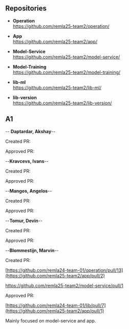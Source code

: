 
## Repositories

- **Operation**  
  https://github.com/remla25-team2/operation/

- **App**  
  https://github.com/remla25-team2/app/  

- **Model-Service**  
  https://github.com/remla25-team2/model-service/  

- **Model-Training**  
  https://github.com/remla25-team2/model-training/  

- **lib-ml**  
  https://github.com/remla25-team2/lib-ml/ 

- **lib-version**  
  https://github.com/remla25-team2/lib-version/  

## A1
-- **Daptardar, Akshay**--

Created PR:

Approved PR:

--**Kravcevs, Ivans**--

Created PR:

Approved PR:

--**Mangos, Angelos**--

Created PR:

Approved PR:

--**Tomur, Devin**--

Created PR:

Approved PR:

--**Blommestijn, Marvin**--

Created PR: 

[https://github.com/remla24-team-01/operation/pull/13](https://github.com/remla25-team2/app/pull/2)

https://github.com/remla25-team2/model-service/pull/1


Approved PR: 

[https://github.com/remla24-team-01/lib/pull/7](https://github.com/remla25-team2/app/pull/1)

Mainly focused on model-service and app. 
